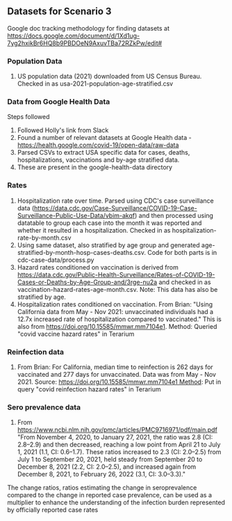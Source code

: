 ## Datasets for Scenario 3

Google doc tracking methodology for finding datasets at https://docs.google.com/document/d/1Xd1ug-7yg2hxikBr6HQ8b9PBDOeN9AxuvTBa72RZkPw/edit#


### Population Data
1. US population data (2021) downloaded from US Census Bureau. Checked in as usa-2021-population-age-stratified.csv 


### Data from Google Health Data
Steps followed
1. Followed Holly's link from Slack
2. Found a number of relevant datasets at Google Health data - https://health.google.com/covid-19/open-data/raw-data
3. Parsed CSVs to extract USA specific data for cases, deaths, hospitalizations, vaccinations and
   by-age stratified data.
4. These are present in the google-health-data directory


### Rates
1. Hospitalization rate over time. Parsed using CDC's case surveillance data
   (https://data.cdc.gov/Case-Surveillance/COVID-19-Case-Surveillance-Public-Use-Data/vbim-akqf) and then processed
   using datatable to group each case into the month it was reported and whether it resulted in a
   hospitalization. Checked in as hospitalization-rate-by-month.csv  
2. Using same dataset, also stratified by age group and generated age-stratified-by-month-hosp-cases-deaths.csv.
   Code for both parts is in cdc-case-data/process.py
3. Hazard rates conditioned on vaccination is derived from https://data.cdc.gov/Public-Health-Surveillance/Rates-of-COVID-19-Cases-or-Deaths-by-Age-Group-and/3rge-nu2a and checked in as vaccination-hazard-rates-age-month.csv. Note: This data has also be stratified by age.
4. Hospitalization rates conditioned on vaccination. From Brian:
   "Using California data from May - Nov 2021: unvaccinated individuals had a 12.7x increased rate of hospitalization compared to vaccinated."
   This is also from https://doi.org/10.15585/mmwr.mm7104e1. Method: Queried "covid vaccine hazard rates" in Terarium


### Reinfection data

1. From Brian:  For California, median time to reinfection is 262 days for vaccinated and 277 days for unvaccinated.
Data was from May - Nov 2021. Source: https://doi.org/10.15585/mmwr.mm7104e1 Method: Put in query "covid reinfection hazard rates" in Terarium


### Sero prevalence data
1. From https://www.ncbi.nlm.nih.gov/pmc/articles/PMC9716971/pdf/main.pdf 
"From November 4, 2020, to January 27, 2021, the ratio was 2.8 (CI: 2.8–2.9) and then decreased, reaching a low point from April 21 to July 1, 2021 (1.1, CI: 0.6–1.7). These ratios increased to 2.3 (CI: 2.0–2.5) from July 1 to September 20, 2021, held steady from September 20 to December 8, 2021 (2.2, CI: 2.0–2.5), and increased again from December 8, 2021, to February 26, 2022 (3.1, CI: 3.0–3.3)."

The change ratios, ratios estimating the change in seroprevalence compared to the change in reported case prevalence, can be used as a multiplier to enhance the understanding of the infection burden represented by officially reported case rates

